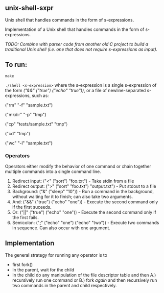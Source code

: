 ## unix-shell-sxpr
Unix shell that handles commands in the form of s-expressions.

Implementation of a Unix shell that handles commands in the form of s-expressions.

*TODO: Combine with parser code from another old C project to build a traditional Unix shell (i.e. one that does not require s-expressions as input).*

## To run: 
`make`

`./shell <s-expression>` where the s-expression is a single s-expression of the form *("&&" ("true") ("echo" "true"))*, or a file of newline-separated s-expressions, such as: 

("rm" "-f" "sample.txt")

("mkdir" "-p" "tmp")

("cp" "tests/sample.txt" "tmp")

("cd" "tmp")

("wc" "-l" "sample.txt")

### Operators

Operators either modify the behavior of one command or chain together multiple commands into a single command line.

1. Redirect input: ("<" ("sort") "foo.txt") - Take stdin from a file
2. Redirect output: (">" ("sort" "foo.txt") "output.txt") - Put stdout to a file
3. Background: ("&" ("sleep" "10")) - Run a command in the background, without waiting for it to finish; can also take two arguments.
4. And: ("&&" ("true") ("echo" "one")) - Execute the second command only if the first suceeds.
5. Or: ("||" ("true") ("echo" "one")) - Execute the second command only if the first fails.
6. Semicolon: (";" ("echo" "one") ("echo" "two")) - Execute two commands in sequence. Can also occur with one argument.


## Implementation
The general strategy for running any operator is to
- first fork()
- In the parent, wait for the child
- In the child do any manipulation of the file descriptor table and then A.) recursively run one command or B.) fork *again* and then recursively run two commands in the parent and child respectively.
